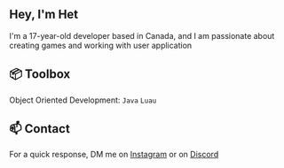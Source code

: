 ## Hey, I'm Het

I'm a 17-year-old developer based in Canada, and I am passionate about creating games and working with user application


## 📦 Toolbox
Object Oriented Development: ```Java``` ```Luau```


## 📫 Contact
For a quick response, DM me on [Instagram](https://www.instagram.com/_hzt._/) or on [Discord](https://discordapp.com/users/1044772199485145199)
